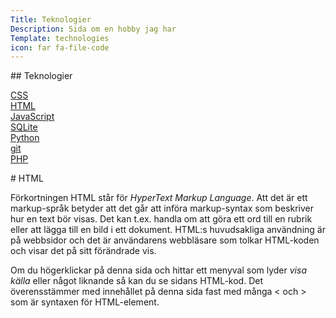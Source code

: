 ```yaml
---
Title: Teknologier
Description: Sida om en hobby jag har
Template: technologies
icon: far fa-file-code
---
```


<div class="sidebar left" markdown="1">
## Teknologier

[CSS](css)  
[HTML](html)  
[JavaScript](javascript)  
[SQLite](sqlite)  
[Python](python)  
[git](git)  
[PHP](php)  
</div>

<div class="content-small" markdown="1">
# HTML

Förkortningen HTML står för *HyperText Markup Language*. Att det är ett markup-språk betyder att det går att införa markup-syntax som beskriver hur en text bör visas. Det kan t.ex. handla om att göra ett ord till en rubrik eller att lägga till en bild i ett dokument. HTML:s huvudsakliga användning är på webbsidor och det är användarens webbläsare som tolkar HTML-koden och visar det på sitt förändrade vis.

Om du högerklickar på denna sida och hittar ett menyval som lyder *visa källa* eller något liknande så kan du se sidans HTML-kod. Det överensstämmer med innehållet på denna sida fast med många &lt; och &gt; som är syntaxen för HTML-element.